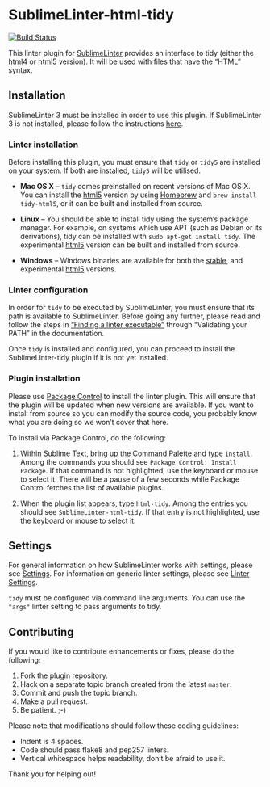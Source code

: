 SublimeLinter-html-tidy
=========================

[![Build Status](https://travis-ci.org/SublimeLinter/SublimeLinter-html-tidy.svg?branch=master)](https://travis-ci.org/SublimeLinter/SublimeLinter-html-tidy)

This linter plugin for [SublimeLinter](http://sublimelinter.readthedocs.org) provides an interface to tidy (either the [html4](http://tidy.sourceforge.net) or [html5](http://w3c.github.io/tidy-html5/) version). It will be used with files that have the “HTML” syntax.

## Installation
SublimeLinter 3 must be installed in order to use this plugin. If SublimeLinter 3 is not installed, please follow the instructions [here](http://sublimelinter.readthedocs.org/en/latest/installation.html).

### Linter installation
Before installing this plugin, you must ensure that `tidy` or `tidy5` are installed on your system. If both are installed, `tidy5` will be utilised.

- **Mac OS X** – `tidy` comes preinstalled on recent versions of Mac OS X. You can install the [html5](https://github.com/w3c/tidy-html5) version by using [Homebrew](http://brew.sh) and `brew install tidy-html5`, or it can be built and installed from source.

- **Linux** – You should be able to install tidy using the system’s package manager. For example, on systems which use APT (such as Debian or its derivations), tidy can be installed with `sudo apt-get install tidy`. The experimental [html5](https://github.com/w3c/tidy-html5) version can be built and installed from source.

- **Windows** – Windows binaries are available for both the [stable](http://www.paehl.com/open_source/?HTML_Tidy_for_Windows), and experimental [html5](http://tidybatchfiles.info/) versions.

### Linter configuration
In order for `tidy` to be executed by SublimeLinter, you must ensure that its path is available to SublimeLinter. Before going any further, please read and follow the steps in [“Finding a linter executable”](http://sublimelinter.readthedocs.org/en/latest/troubleshooting.html#finding-a-linter-executable) through “Validating your PATH” in the documentation.

Once `tidy` is installed and configured, you can proceed to install the SublimeLinter-tidy plugin if it is not yet installed.

### Plugin installation
Please use [Package Control](https://sublime.wbond.net/installation) to install the linter plugin. This will ensure that the plugin will be updated when new versions are available. If you want to install from source so you can modify the source code, you probably know what you are doing so we won’t cover that here.

To install via Package Control, do the following:

1. Within Sublime Text, bring up the [Command Palette](http://docs.sublimetext.info/en/sublime-text-3/extensibility/command_palette.html) and type `install`. Among the commands you should see `Package Control: Install Package`. If that command is not highlighted, use the keyboard or mouse to select it. There will be a pause of a few seconds while Package Control fetches the list of available plugins.

1. When the plugin list appears, type `html-tidy`. Among the entries you should see `SublimeLinter-html-tidy`. If that entry is not highlighted, use the keyboard or mouse to select it.

## Settings
For general information on how SublimeLinter works with settings, please see [Settings](http://sublimelinter.readthedocs.org/en/latest/settings.html). For information on generic linter settings, please see [Linter Settings](http://sublimelinter.readthedocs.org/en/latest/linter_settings.html).

`tidy` must be configured via command line arguments. You can use the `"args"` linter setting to pass arguments to tidy.

## Contributing
If you would like to contribute enhancements or fixes, please do the following:

1. Fork the plugin repository.
1. Hack on a separate topic branch created from the latest `master`.
1. Commit and push the topic branch.
1. Make a pull request.
1. Be patient.  ;-)

Please note that modifications should follow these coding guidelines:

- Indent is 4 spaces.
- Code should pass flake8 and pep257 linters.
- Vertical whitespace helps readability, don’t be afraid to use it.

Thank you for helping out!

